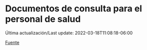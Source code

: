 # Documentos de consulta para el personal de salud

Última actualización/Last update: 2022-03-18T11:08:18-06:00

 [Fuente](https://coronavirus.gob.mx/personal-de-salud/documentos-de-consulta/)
